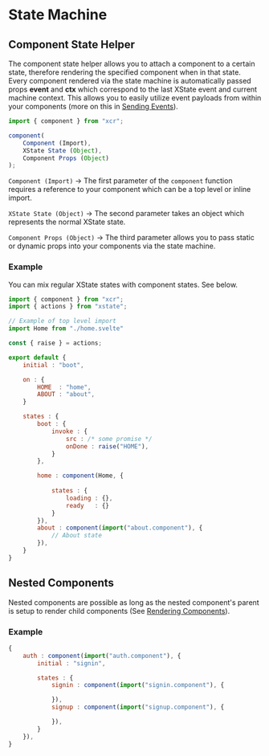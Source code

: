 # State Machine

## Component State Helper
The component state helper allows you to attach a component to a certain state, therefore rendering the specified component when in that state. Every component rendered via the state machine is automatically passed props **event** and **ctx** which correspond to the last XState event and current machine context. This allows you to easily utilize event payloads from within your components (more on this in [Sending Events]("#sending-events")).

```javascript
import { component } from "xcr";

component(
    Component (Import),
    XState State (Object),
    Component Props (Object)
);
```

`Component (Import)` → The first parameter of the `component` function requires a reference to your component which can be a top level or inline import.

`XState State (Object)` → The second parameter takes an object which represents the normal XState state.

`Component Props (Object)` → The third parameter allows you to pass static or dynamic props into your components via the state machine.

### Example
You can mix regular XState states with component states. See below. 

```javascript
import { component } from "xcr";
import { actions } from "xstate";

// Example of top level import
import Home from "./home.svelte"

const { raise } = actions;

export default {
    initial : "boot",

    on : {
        HOME  : "home",
        ABOUT : "about",
    }

    states : {
        boot : {
            invoke : {
                src : /* some promise */
                onDone : raise("HOME"),
            }
        },

        home : component(Home, {
            
            states : {
                loading : {},
                ready   : {}
            }
        }),
        about : component(import("about.component"), {
            // About state
        }),
    }
}
```

## Nested Components
Nested components are possible as long as the nested component's parent is setup to render child components (See [Rendering Components](#rendering-components)).

### Example 
```javascript 
{
    auth : component(import("auth.component"), {
        initial : "signin",

        states : {
            signin : component(import("signin.component"), {

            }),
            signup : component(import("signup.component"), {

            }),
        }
    }),
}

```
